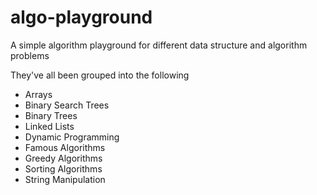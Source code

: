 # algo-playground
A simple algorithm playground for different data structure and algorithm problems  
  
They've all been grouped into the following

- Arrays
- Binary Search Trees
- Binary Trees
- Linked Lists
- Dynamic Programming
- Famous Algorithms
- Greedy Algorithms
- Sorting Algorithms 
- String Manipulation 
